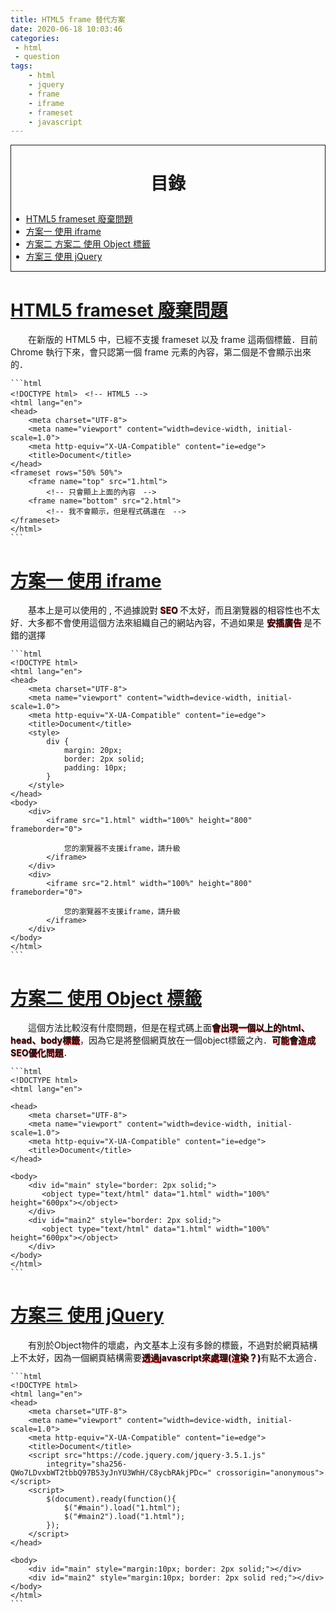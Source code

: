 ```yaml
---
title: HTML5 frame 替代方案
date: 2020-06-18 10:03:46
categories:
 - html
 - question
tags:
    - html
    - jquery
    - frame
    - iframe
    - frameset
    - javascript
---
```

<style>
    strong { 
        text-shadow: 0.5px 0.5px red;
    }
    .discription {
        text-indent: 2em;  
    }
</style>

<div style=" border: 1px solid;">

# <p id="catlog" style=" text-align: center;"> 目錄 </a> #

- <a href="#subject"> HTML5 frameset 廢棄問題 </a>
- <a href="#iframe">  方案一 使用 iframe </a>
- <a href="#object"> 方案二 方案二 使用 Object 標籤 </a>
- <a href="#javascript"> 方案三 使用 jQuery </a>
</div>


# <a id="subject" href="#catlog">  HTML5 frameset 廢棄問題 </a> #

<p class="discription"> 在新版的 HTML5 中，已經不支援 frameset 以及 frame 這兩個標籤．目前 Chrome 執行下來，會只認第一個 frame 元素的內容，第二個是不會顯示出來的．
</p>

    ```html
    <!DOCTYPE html>　<!-- HTML5 -->
    <html lang="en">
    <head>
        <meta charset="UTF-8">
        <meta name="viewport" content="width=device-width, initial-scale=1.0">
        <meta http-equiv="X-UA-Compatible" content="ie=edge">
        <title>Document</title>
    </head>
    <frameset rows="50% 50%">
        <frame name="top" src="1.html">
            <!-- 只會顯上上面的內容　-->
        <frame name="bottom" src="2.html">
            <!-- 我不會顯示，但是程式碼還在　-->
    </frameset>
    </html>
    ```

<!-- more -->

# <a id="iframe" href="#catlog">  方案一 使用 iframe </a> #
<p class="discription"> 基本上是可以使用的 , 不過據說對<strong> SEO </strong> 不太好，而且瀏覽器的相容性也不太好．大多都不會使用這個方法來組織自己的網站內容，不過如果是 <strong> 安插廣告 </strong>是不錯的選擇
    </p> 

    ```html
    <!DOCTYPE html>
    <html lang="en">
    <head>
        <meta charset="UTF-8">
        <meta name="viewport" content="width=device-width, initial-scale=1.0">
        <meta http-equiv="X-UA-Compatible" content="ie=edge">
        <title>Document</title>
        <style>
            div {
                margin: 20px;
                border: 2px solid;
                padding: 10px;
            }
        </style>
    </head>
    <body>
        <div>
            <iframe src="1.html" width="100%" height="800" frameborder="0">

                您的瀏覽器不支援iframe，請升級
            </iframe>
        </div>
        <div>
            <iframe src="2.html" width="100%" height="800" frameborder="0">

                您的瀏覽器不支援iframe，請升級
            </iframe>
        </div>
    </body>
    </html>
    ```

# <a id="object" href="#catlog">  方案二 使用 Object 標籤</a> #

<p class="discription">
    這個方法比較沒有什麼問題，但是在程式碼上面<strong>會出現一個以上的html、head、body標籤</strong>，因為它是將整個網頁放在一個object標籤之內．<strong>可能會造成SEO優化問題</strong>．
    </p>


    ```html
    <!DOCTYPE html>
    <html lang="en">

    <head>
        <meta charset="UTF-8">
        <meta name="viewport" content="width=device-width, initial-scale=1.0">
        <meta http-equiv="X-UA-Compatible" content="ie=edge">
        <title>Document</title>
    </head>

    <body>
        <div id="main" style="border: 2px solid;">
           <object type="text/html" data="1.html" width="100%" height="600px"></object>
        </div>
        <div id="main2" style="border: 2px solid;">
           <object type="text/html" data="1.html" width="100%" height="600px"></object>
        </div>
    </body>
    </html>
    ```
    
# <a id="javascript" href="#catlog">  方案三 使用 jQuery</a> #


<p class="discription">
有別於Object物件的壞處，內文基本上沒有多餘的標籤，不過對於網頁結構上不太好，因為一個網頁結構需要<strong>透過javascript來處理(渲染？)</strong>有點不太適合．
</p>

    ```html
    <!DOCTYPE html>
    <html lang="en">
    <head>
        <meta charset="UTF-8">
        <meta name="viewport" content="width=device-width, initial-scale=1.0">
        <meta http-equiv="X-UA-Compatible" content="ie=edge">
        <title>Document</title>
        <script src="https://code.jquery.com/jquery-3.5.1.js"
            integrity="sha256-QWo7LDvxbWT2tbbQ97B53yJnYU3WhH/C8ycbRAkjPDc=" crossorigin="anonymous"></script>
        <script>
            $(document).ready(function(){
                $("#main").load("1.html");
                $("#main2").load("1.html");
            });
        </script>
    </head>

    <body>
        <div id="main" style="margin:10px; border: 2px solid;"></div>
        <div id="main2" style="margin:10px; border: 2px solid red;"></div>
    </body>
    </html>
    ```
    
